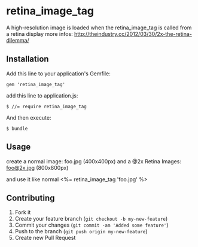 # retina_image_tag

A high-resolution image is loaded when the retina_image_tag is called from a retina display
more infos: http://theindustry.cc/2012/03/30/2x-the-retina-dilemma/

## Installation

Add this line to your application's Gemfile:

    gem 'retina_image_tag'

add this line to application.js:
	
	$ //= require retina_image_tag

And then execute:

    $ bundle




## Usage

create a normal image: foo.jpg (400x400px)
and a @2x Retina Images: foo@2x.jpg (800x800px)

and use it like normal
<%= retina_image_tag 'foo.jpg' %>




## Contributing

1. Fork it
2. Create your feature branch (`git checkout -b my-new-feature`)
3. Commit your changes (`git commit -am 'Added some feature'`)
4. Push to the branch (`git push origin my-new-feature`)
5. Create new Pull Request
